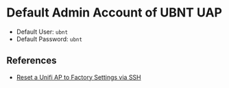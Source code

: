 # Default Admin Account of UBNT UAP

* Default User: `ubnt`
* Default Password: `ubnt`

## References
* [Reset a Unifi AP to Factory Settings via SSH](https://blog.rylander.io/2016/12/14/reset-a-unifi-ap-to-factory-settings-via-ssh/)
